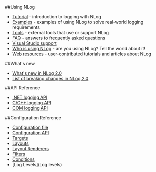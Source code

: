 ##Using NLog
* [Tutorial](Tutorial) - introduction to logging with NLog
* [Examples](Examples) - examples of using NLog to solve real-world logging requirements
* [Tools](Tools) - external tools that use or support NLog
* [FAQ](FAQ) - answers to frequently asked questions
* [Visual Studio support](Visual_Studio_support)
* [Who is using NLog](Who_is_using_NLog) - are you using NLog? Tell the world about it!
* [Web resources](Web_resources) - user-contributed tutorials and articles about NLog

##What's new
* [What's new in NLog 2.0](What_is_new_in_NLog_2_0)
* [List of breaking changes in NLog 2.0](Breaking_changes_NLog_2_0)

##API Reference
* [.NET logging API](http://nlog-project.org/wiki/.NET_logging_API)
* [C/C++ logging API](http://nlog-project.org/wiki/C_logging_API)
* [COM logging API](http://nlog-project.org/wiki/COM_logging_API)

##Configuration Reference
* [Configuration file](Configuration_file)
* [Configuration API](Configuration_api)
* [Targets](Targets)
* [Layouts](Layouts)
* [Layout Renderers](Layout_renderers)
* [Filters](Filters)
* [Conditions](Conditions)
* [Log Levels](Log levels)